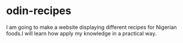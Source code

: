 # odin-recipes
I am going to make a website displaying different recipes for Nigerian foods.I will learn how apply my knowledge in a practical way.